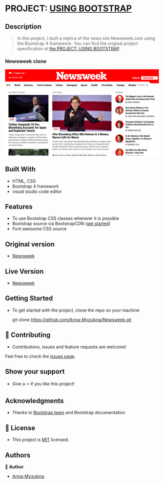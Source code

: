 # PROJECT: [USING BOOTSTRAP](https://www.theodinproject.com/courses/html5-and-css3/lessons/using-bootstrap)

## Description
> In this project, I built a replica of the news site Newsweek.com using the Bootstrap 4 framework. You can find the original project specification at [the PROJECT: USING BOOTSTRAP](https://www.theodinproject.com/courses/html5-and-css3/lessons/using-bootstrap).

### Newsweek clone

![img](https://github.com/Anna-Myzukina/Newsweek/blob/master/assets/img/Screenshot%20from%202020-02-22%2011-25-20.png)

## Built With

- HTML, CSS
- Bootstrap 4 framework
- visual studio code editor

## Features
- To use Bootstrap CSS classes wherever it is possible 
- Bootstrap source via BootstrapCDN ([get started](https://getbootstrap.com/docs/4.4/getting-started/introduction/))
- Font awesome CSS source

## Original version

- [Newsweek](https://www.newsweek.com/)

## Live Version
- [Newsweek](https://anna-myzukina.github.io/Newsweek/)



## Getting Started

- To get started with the project, clone the repo on your machine


    git clone https://github.com/Anna-Myzukina/Newsweek.git



## 🤝 Contributing

- Contributions, issues and feature requests are welcome!

Feel free to check the [issues page](https://github.com/Anna-Myzukina/Newsweek/issues).

## Show your support

- Give a ⭐️ if you like this project!

## Acknowledgments

- Thanks to [Bootstrap team](https://getbootstrap.com/docs/4.4/about/team/) and Bootstrap documentation


## 📝 License

- This project is [MIT](https://github.com/Anna-Myzukina/Newsweek/blob/master/LICENSE.md) licensed.

## Authors

👤 **Author**

-  [Anna-Myzukina](https://github.com/Anna-Myzukina)
